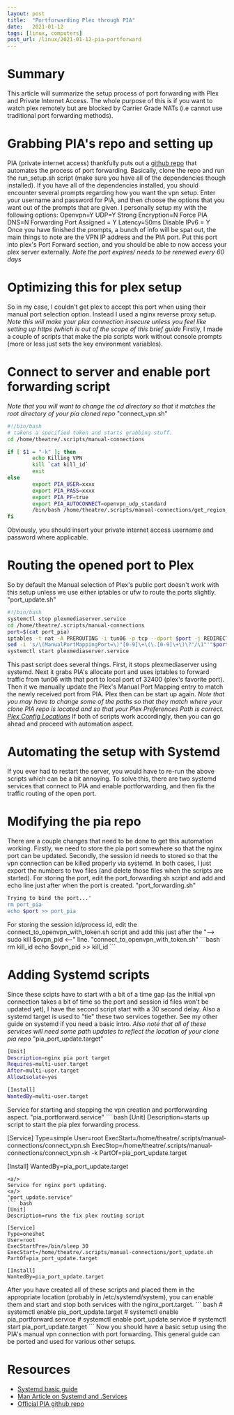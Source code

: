 ```yaml
---
layout: post
title:  "Portforwarding Plex through PIA"
date:   2021-01-12
tags: [linux, computers]
post_url: /linux/2021-01-12-pia-portforward
---
```

# Summary
 This article will summarize the setup process of port forwarding with Plex and Private Internet Access. The whole purpose of this is if you want to watch plex remotely but are blocked by Carrier Grade NATs (i.e cannot use traditional port forwarding methods).

# Grabbing PIA's repo and setting up
 PIA (private internet access) thankfully puts out a [github repo](https://github.com/pia-foss/manual-connections#dependencies) that automates the process of port forwarding. Basically, clone the repo and run the run_setup.sh script (make sure you have all of the dependencies though installed).
<a/>
 If you have all of the dependencies installed, you should encounter several prompts regarding how you want the vpn setup. 
Enter your username and password for PIA, and then choose the options that you want out of the prompts that are given. I personally setup my with the following options: 
<a/> Openvpn=Y <a/>  UDP=Y <a/> Strong Encryption=N <a/> Force PIA DNS=N <a/> Forwarding Port Assigned = Y <a/> Latency=50ms <a/> Disable IPv6 = Y<a/> 
Once you have finished the prompts, a bunch of info will be spat out, the main things to note are the VPN IP address and the PIA port.
 Put this port into plex's Port Forward section, and you should be able to now access your plex server externally. *Note the port expires/ needs to be renewed every 60 days*

# Optimizing this for plex setup
 So in my case, I couldn't get plex to accept this port when using their manual port selection option. Instead I used a nginx reverse proxy setup. *Note this will make your plex connection insecure unless you feel like setting up https (which is out of the scope of this brief guide*
<a/>
Firstly, I made a couple of scripts that make the pia scripts work without console prompts (more or less just sets the key environment variables).

# Connect to server and enable port forwarding script
*Note that you will want to change the cd directory so that it matches the root directory of your pia cloned repo*
<a/>
"connect_vpn.sh"
``` bash
#!/bin/bash
# takens a specified token and starts grabbing stuff.
cd /home/theatre/.scripts/manual-connections

if [ $1 = "-k" ]; then
        echo Killing VPN
        kill `cat kill_id`
        exit
else
        export PIA_USER=xxxx
        export PIA_PASS=xxxx
        export PIA_PF=true
        export PIA_AUTOCONNECT=openvpn_udp_standard
        /bin/bash /home/theatre/.scripts/manual-connections/get_region_and_token.sh
fi
```
Obviously, you should insert your private internet access username and password where applicable.

# Routing the opened port to Plex
 So by default the Manual selection of Plex's public port doesn't work with this setup unless we use either iptables or ufw to route the ports slightly.
<a/>
"port_update.sh"
``` bash
#!/bin/bash
systemctl stop plexmediaserver.service
cd /home/theatre/.scripts/manual-connections
port=$(cat port_pia)
iptables -t nat -A PREROUTING -i tun06 -p tcp --dport $port -j REDIRECT --to-port 32400
sed -i 's/\(ManualPortMappingPort=\)"[0-9]\+\(\.[0-9]\+\)\?"/\1"'"$port"'"/' "/var/lib/plexmediaserver/Library/Application Support/Plex Media Server/Preferences.xml"
systemctl start plexmediaserver.service
```
This past script does several things. First, it stops plexmediaserver using systemd. Next it grabs PIA's allocate port and uses iptables to forward traffic from tun06 with that port to local port of 32400 (plex's favorite port). Then it we manually update the Plex's Manual Port Mapping entry to match the newly received port from PIA. Plex then can be start up again.
<a/>
*Note that you may have to change some of the paths so that they match where your clone PIA repo is located and so that your Plex Preferences Path is correct. [Plex Config Locations](https://support.plex.tv/articles/202915258-where-is-the-plex-media-server-data-directory-located/)*
<a/>
If both of scripts work accordingly, then you can go ahead and proceed with automation aspect. 

# Automating the setup with Systemd
If you ever had to restart the server, you would have to re-run the above scripts which can be a bit annoying. To solve this, there are two systemd services that connect to PIA and enable portforwarding, and then fix the traffic routing of the open port.

# Modifying the pia repo
There are a couple changes that need to be done to get this automation working. Firstly, we need to store the pia port somewhere so that the nginx port can be updated. Secondly, the session id needs to stored so that the vpn connection can be killed properly via systemd. In both cases, I just export the numbers to two files (and delete those files when the scripts are started). 
<a/>
For storing the port, edit the port_forwarding.sh script and add and echo line just after when the port is created.
"port_forwarding.sh"
``` bash
Trying to bind the port..."
rm port_pia
echo $port >> port_pia
```
<a/>
For storing the session id/process id, edit the connect_to_openvpn_with_token.sh script and add this just after the "--> sudo kill $ovpn_pid <--" line.
"connect_to_openvpn_with_token.sh"
```bash
rm kill_id
echo $ovpn_pid >> kill_id
```

# Adding Systemd scripts
Since these scipts have to start with a bit of a time gap (as the initial vpn connection takes a bit of time so the port and session id files won't be updated yet), I have the second script start with a 30 second delay. Also a systemd target is used to "tie" these two services together. See my other guide on systemd if you need a basic intro. *Also note that all of these services will need some path updates to reflect the location of your clone pia repo*
<a/>
"pia_port_update.target"
``` bash
[Unit]
Description=nginx pia port target
Requires=multi-user.target
After=multi-user.target
AllowIsolate=yes

[Install]
WantedBy=multi-user.target
```

<a/>
Service for starting and stopping the vpn creation and portforwarding aspect.
<a/>
"pia_portforward.service"
``` bash
[Unit]
Description=starts up script to start the pia plex forwarding process.

[Service]
Type=simple
User=root
ExecStart=/home/theatre/.scripts/manual-connections/connect_vpn.sh
ExecStop=/home/theatre/.scripts/manual-connections/connect_vpn.sh -k
PartOf=pia_port_update.target

[Install]
WantedBy=pia_port_update.target
```
<a/>
Service for nginx port updating.
<a/>
"port_update.service"
``` bash
[Unit]
Description=runs the fix plex routing script

[Service]
Type=oneshot
User=root
ExecStartPre=/bin/sleep 30
ExecStart=/home/theatre/.scripts/manual-connections/port_update.sh
PartOf=pia_port_update.target

[Install]
WantedBy=pia_port_update.target
```
<a/>
After you have created all of these scripts and placed them in the appropriate location (probably in /etc/systemd/system), you can enable them and start and stop both services with the nginx_port.target.
``` bash
# systemctl enable pia_port_update.target
# systemctl enable pia_portforward.service
# systemctl enable port_update.service
# systemctl start pia_port_update.target
``` 
<a/>
Now you should have a basic setup using the PIA's manual vpn connection with port forwarding. This general guide can be ported and used for various other setups.

# Resources
 - [Systemd basic guide](/linux/2020-12-30-custom-linux-services)
 - [Man Article on Systemd and .Services](https://man7.org/linux/man-pages/man5/systemd.service.5.html)
 - [Official PIA github repo](https://github.com/pia-foss/manual-connections)
